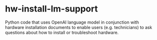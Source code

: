 # hw-install-lm-support
Python code that uses OpenAI language model in conjunction with hardware installation documents to enable users (e.g. technicians) to ask questions about how to install or troubleshoot hardware.
